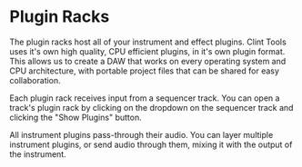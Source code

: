 # Plugin Racks
The plugin racks host all of your instrument and effect plugins.  Clint Tools
uses it's own high quality, CPU efficient plugins, in it's own plugin format.
This allows us to create a DAW that works on every operating system and CPU
architecture, with portable project files that can be shared for easy
collaboration.

Each plugin rack receives input from a sequencer track.  You can open a track's
plugin rack by clicking on the dropdown on the sequencer track and clicking
the "Show Plugins" button.

All instrument plugins pass-through their audio.  You can layer multiple
instrument plugins, or send audio through them, mixing it with the output
of the instrument.

